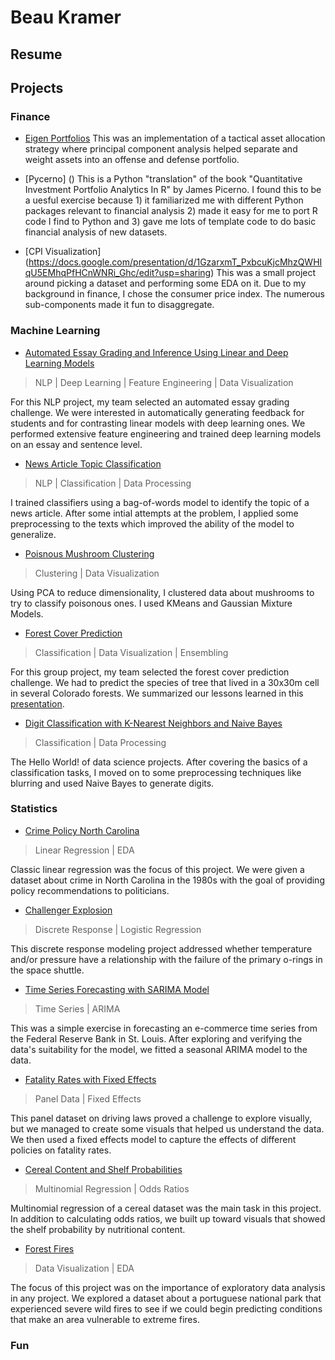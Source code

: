 # Beau Kramer

## Resume

## Projects

### Finance

- [Eigen Portfolios](https://nbviewer.jupyter.org/github/beaukramer/financial_analysis/blob/95a513992ca604e0116ec9690453fe3ee0d5fa50/Eigen%20Portfolios/eigen_portfolios.ipynb)
This was an implementation of a tactical asset allocation strategy where principal component analysis helped separate and weight assets into an offense and defense portfolio.

- [Pycerno]
()
This is a Python "translation" of the book "Quantitative Investment Portfolio Analytics In R" by James Picerno. I found this to be a uesful exercise because 1) it familiarized me with different Python packages relevant to financial analysis 2) made it easy for me to port R code I find to Python and 3) gave me lots of template code to do basic financial analysis of new datasets.

- [CPI Visualization]
(https://docs.google.com/presentation/d/1GzarxmT_PxbcuKjcMhzQWHIqU5EMhqPfHCnWNRi_Ghc/edit?usp=sharing)
This was a small project around picking a dataset and performing some EDA on it. Due to my background in finance, I chose the consumer price index. The numerous sub-components made it fun to disaggregate.


### Machine Learning

- [Automated Essay Grading and Inference Using Linear and Deep Learning Models](https://github.com/pkurapati/W266-NLP-Project/blob/master/W266_Automated_Essay_Grading.pdf) 

> NLP | Deep Learning  | Feature Engineering | Data Visualization

For this NLP project, my team selected an automated essay grading challenge. We were interested in automatically generating feedback for students and for contrasting linear models with deep learning ones. We performed extensive feature engineering and trained deep learning models on an essay and sentence level. 


- [News Article Topic Classification](https://github.com/beaukramer/mids/blob/master/ML/TopicClassification/topic_classification.ipynb)

> NLP | Classification | Data Processing

I trained classifiers using a bag-of-words model to identify the topic of a news article. After some intial attempts at the problem, I applied some preprocessing to the texts which improved the ability of the model to generalize.


- [Poisnous Mushroom Clustering](https://github.com/beaukramer/mids/blob/master/ML/Mushroom%20Clustering/mushroom_clustering.ipynb)
> Clustering | Data Visualization

Using PCA to reduce dimensionality, I clustered data about mushrooms to try to classify poisonous ones. I used KMeans and Gaussian Mixture Models.


- [Forest Cover Prediction](https://github.com/beaukramer/mids/blob/master/ML/ForestCoverPrediction/Forest_Cover_Master_v4.ipynb) 
> Classification | Data Visualization | Ensembling

For this group project, my team selected the forest cover prediction challenge. We had to predict the species of tree that lived in a 30x30m cell in several Colorado forests. We summarized our lessons learned in this [presentation](https://github.com/beaukramer/mids/blob/master/ML/ForestCoverPrediction/Forest_Cover_Prediction_Type.pdf).


- [Digit Classification with K-Nearest Neighbors and Naive Bayes](https://github.com/beaukramer/mids/blob/master/ML/MNIST/MNIST_knn_nb.ipynb) 
> Classification | Data Processing

The Hello World! of data science projects. After covering the basics of a classification tasks, I moved on to some preprocessing techniques like blurring and used Naive Bayes to generate digits.



### Statistics
- [Crime Policy North Carolina](https://github.com/beaukramer/mids/blob/master/Stats/Crime/Kramer_Liu_crime.pdf) 
> Linear Regression | EDA

Classic linear regression was the focus of this project. We were given a dataset about crime in North Carolina in the 1980s with the goal of providing policy recommendations to politicians.

- [Challenger Explosion](https://github.com/beaukramer/mids/blob/master/Stats/Challenger/Kramer_Papandrew_Challenger.pdf) 
> Discrete Response | Logistic Regression

This discrete response modeling project addressed whether temperature and/or pressure have a relationship with the failure of the primary o-rings in the space shuttle.

- [Time Series Forecasting with SARIMA Model](https://github.com/beaukramer/mids/blob/master/Stats/TimeSeries/Kramer_Papandrew_TS.pdf)
> Time Series | ARIMA

This was a simple exercise in forecasting an e-commerce time series from the Federal Reserve Bank in St. Louis. After exploring and verifying the data's suitability for the model, we fitted a seasonal ARIMA model to the data.

- [Fatality Rates with Fixed Effects](https://github.com/beaukramer/mids/blob/master/Stats/DrunkDriving/Kramer_Papandrew_DrunkDriving.pdf)
> Panel Data | Fixed Effects

This panel dataset on driving laws proved a challenge to explore visually, but we managed to create some visuals that helped us understand the data. We then used a fixed effects model to capture the effects of different policies on fatality rates.

- [Cereal Content and Shelf Probabilities](https://github.com/beaukramer/mids/blob/master/Stats/Cereal/Kramer_Papandrew_Cereal.pdf)
> Multinomial Regression | Odds Ratios

Multinomial regression of a cereal dataset was the main task in this project. In addition to calculating odds ratios, we built up toward visuals that showed the shelf probability by nutritional content.

- [Forest Fires](https://github.com/beaukramer/mids/blob/master/Stats/ForestFire/liu_warther_kramer_hegde_fires.pdf)
> Data Visualization | EDA

The focus of this project was on the importance of exploratory data analysis in any project. We explored a dataset about a portuguese national park that experienced severe wild fires to see if we could begin predicting conditions that make an area vulnerable to extreme fires.

### Fun


